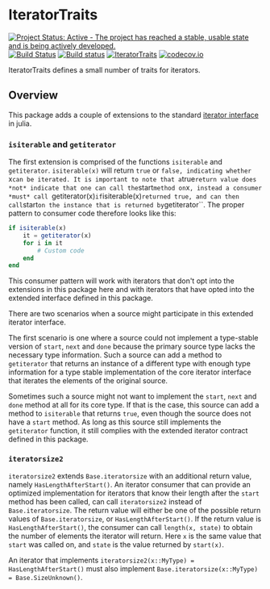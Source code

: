 # IteratorTraits

[![Project Status: Active - The project has reached a stable, usable state and is being actively developed.](http://www.repostatus.org/badges/latest/active.svg)](http://www.repostatus.org/#active)
[![Build Status](https://travis-ci.org/davidanthoff/IteratorTraits.jl.svg?branch=master)](https://travis-ci.org/davidanthoff/IteratorTraits.jl)
[![Build status](https://ci.appveyor.com/api/projects/status/n4lyqi32q7n66eui/branch/master?svg=true)](https://ci.appveyor.com/project/davidanthoff/iteratortraits-jl/branch/master)
[![IteratorTraits](http://pkg.julialang.org/badges/IteratorTraits_0.6.svg)](http://pkg.julialang.org/?pkg=IteratorTraits)
[![codecov.io](http://codecov.io/github/davidanthoff/IteratorTraits.jl/coverage.svg?branch=master)](http://codecov.io/github/davidanthoff/IteratorTraits.jl?branch=master)

IteratorTraits defines a small number of traits for iterators.

## Overview

This package adds a couple of extensions to the standard [iterator interface](https://docs.julialang.org/en/latest/manual/interfaces/#man-interface-iteration-1)
in julia.

### ``isiterable`` and ``getiterator``

The first extension is comprised of the functions ``isiterable`` and
``getiterator``. ``isiterable(x)`` will return ``true`` or ``false,
indicating whether ``x`` can be iterated. It is important to note that
a ``true`` return value does *not* indicate that one can call the
``start`` method on ``x``, instead a consumer *must* call ``getiterator(x)``
if ``isiterable(x)`` returned true, and can then call ``start`` on the
instance that is returned by ``getiterator``. The proper pattern to
consumer code therefore looks like this:
````julia
if isiterable(x)
    it = getiterator(x)
    for i in it
        # Custom code
    end
end
````
This consumer pattern will work with iterators that don't opt into the
extensions in this package here and with iterators that have opted into
the extended interface defined in this package.

There are two scenarios when a source might participate in this extended
iterator interface.

The first scenario is one where a source could not
implement a type-stable version of ``start``, ``next`` and ``done`` because
the primary source type lacks the necessary type information. Such a
source can add a method to ``getiterator`` that returns an instance
of a different type with enough type information for a type stable
implementation of the core iterator interface that iterates the elements
of the original source.

Sometimes such a source might not want to implement the ``start``, ``next``
and ``done`` method at all for its core type. If that is the case, this
source can add a method to ``isiterable`` that returns ``true``, even
though the source does not have a ``start`` method. As long as this source
still implements the ``getiterator`` function, it still complies with the
extended iterator contract defined in this package.

### ``iteratorsize2``

``iteratorsize2`` extends ``Base.iteratorsize`` with an additional return
value, namely ``HasLengthAfterStart()``. An iterator consumer that can
provide an optimized implementation for iterators that know their length
after the ``start`` method has been called, can call ``iteratorsize2``
instead of ``Base.iteratorsize``. The return value will either be one of
the possible return values of ``Base.iteratorsize``, or
``HasLengthAfterStart()``. If the return value is ``HasLengthAfterStart()``,
the consumer can call ``length(x, state)`` to obtain the number of
elements the iterator will return. Here ``x`` is the same value that
``start`` was called on, and ``state`` is the value returned by
``start(x)``.

An iterator that implements ``iteratorsize2(x::MyType) = HasLengthAfterStart()``
must also implement ``Base.iteratorsize(x::MyType) = Base.SizeUnknown()``.

